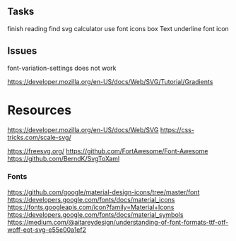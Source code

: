 ﻿
## Tasks
finish reading
find svg calculator
use font icons
box
	Text
	underline
	font icon

## Issues
font-variation-settings does not work

https://developer.mozilla.org/en-US/docs/Web/SVG/Tutorial/Gradients

# Resources
https://developer.mozilla.org/en-US/docs/Web/SVG
https://css-tricks.com/scale-svg/

https://freesvg.org/
https://github.com/FortAwesome/Font-Awesome
https://github.com/BerndK/SvgToXaml

### Fonts
https://github.com/google/material-design-icons/tree/master/font
https://developers.google.com/fonts/docs/material_icons
https://fonts.googleapis.com/icon?family=Material+Icons
https://developers.google.com/fonts/docs/material_symbols
https://medium.com/@aitareydesign/understanding-of-font-formats-ttf-otf-woff-eot-svg-e55e00a1ef2
